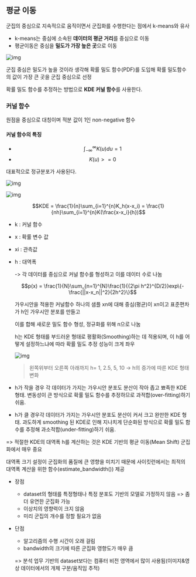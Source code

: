 ## 평균 이동
군집의 중심으로 지속적으로 움직이면서 군집화를 수행한다는 점에서 k-means와 유사

- k-means는 중심에 소속된 **데이터의 평균 거리**를 중심으로 이동
- 평균이동은 중심을 **밀도가 가장 높은 곳**으로 이동

![img](https://lh5.googleusercontent.com/8U5PIAJwYgljbNf3AGDsLuQItnUmh1PfX1VnxaWJWlI9AsT3p7Jep8yuyT8JDCHp3IYRPBfvkZ0caBGKHeGHpvM3ozqyUpsoRax6_uVGN2OHYwoEmqHOV7Yjsz0DJR4IaFn1U_C3)

군집 중심은 밀도가 높을 것이라 생각해 확률 밀도 함수(PDF)를 도입해 확률 밀도함수의 값이 가장 큰 곳을 군집 중심으로 선정

확률 밀도 함수를 추정하는 방법으로 **KDE 커널 함수**를 사용한다.

### 커널 함수
원점을 중심으로 대칭이며 적분 값이 1인 non-negative 함수

#### 커널 함수의 특징
* $$\int_{-\infty}^{\infty}K(u)du=1$$
* $$K(u)>=0$$

대표적으로 정규분포가 사용된다.

![img](https://lh3.googleusercontent.com/1YH2WNgEOEnWMvnY0-hChvy6EmMuOa4s9JDmh9Dz7NmEbKUF3aYPWLCiaYZc3HQqlCEMffl1MHHm73ZQ6QIgUfx9s2Mmjny9mr9rpjK_Sdx2BZLtVYULVAYiWW1Pn1qzi5GueG95)

![img](https://lh6.googleusercontent.com/DfCbVhgb-VqcSpD8n8eEwLM6wqRRl7qPKtHV8XNnpUrH1OpuBIBmURSLwG2MCSPJIMij5eQ8AtB2fW9C1wFrKwmDbS2w8ooEkOBZNX22h1ONLIidZrO8S_9g0n3I9MiLXcAUbXsO)

$$KDE = \frac{1}{n}\sum_{i=1}^{n}K_h(x-x_i) = \frac{1}{nh}\sum_{i=1}^{n}K(\frac{x-x_i}{h})$$

* k : 커널 함수

* x : 확률 변수 값

* xi : 관측값

* h : 대역폭

  -> 각 데이터를 중심으로 커널 함수를 형성하고 이를 데이터 수로 나눔
  
  $$p(x) = \frac{1}{N}\sum_{n=1}^{N}\frac{1}{{2\pi h^2}^{D/2}}exp\{-\frac{||x-x_n||^2}{2h^2}\}$$
  
  가우시안을 적용한 커널함수 하나의 샘플 xn에 대해 중심(평균)이 xn이고 표준편차가 h인 가우시안 분포를 만들고 
  
  이를 합해 새로운 밀도 함수 형성, 정규화를 위해 n으로 나눔  
  
  h는 KDE 형태를 부드러운 형태로 평활화(Smoothing)하는 데 적용되며, 이 h를 어떻게 설정하느냐에 따라 확률 밀도 추정 성능이 크게 좌우
  
  
  ![img](https://lh5.googleusercontent.com/IH7ihH6C1kTsIHsjdBtXpTVGpJtadVaKnh4xi1sq2S-hRBc6wSk6KfHlk8d0euP_txOeH8B50tqNSmlrNpa2ATwHoNByxCiz-M52hcPtuWhJ6pRXQVsKLeZWHyhvtbhN03UkQ2TT)
  > 왼쪽위부터 오른쪽 아래까지 h= 1, 2.5, 5, 10 
  -> h의 증가에 따른 KDE 형태 변화


* h가 작을 경우 각 데이터가 가지는 가우시안 분포도 분산이 작아 좁고 뾰족한 KDE 형태. 변동성이 큰 방식으로 확률 밀도 함수를 추정하므로 과적합(over-fitting)하기 쉬움.
* h가 클 경우각 데이터가 가지는 가우시안 분포도 분산이 커서 크고 완만한 KDE 형태. 과도하게 smoothing 된 KDE로 인해 지나치게 단순화된 방식으로 확률 밀도 함수를 추정해 과소적합(under-fitting)하기 쉬움.

=> 적절한 KDE의 대역폭 h를 계산하는 것은 KDE 기반의 평균 이동(Mean Shift) 군집화에서 매우 중요
 
 대역폭 크기 설정이 군집화의 품질에 큰 영향을 미치기 때문에 사이킷런에서는 최적의 대역폭 계산을 위한 함수(estimate_bandwidth()) 제공
 
 
 * 장점
 
   * dataset의 형태를 특정형태나 특정 분포도 기반의 모델로 가정하지 않음 => 좀 더 유연한 군집화 가능
   * 이상치의 영향력이 크지 않음
   * 미리 군집의 개수를 정할 필요가 없음

* 단점

  * 알고리즘의 수행 시간이 오래 걸림
  * bandwidth의 크기에 따른 군집화 영향도가 매우 큼

  => 분석 업무 기반의 dataset보다는 컴퓨터 비전 영역에서 많이 사용됨(이미지&영상 데이터에서의 개체 구분/움직임 추적)

